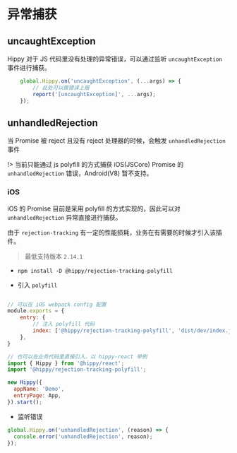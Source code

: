 # 异常捕获

## uncaughtException

Hippy 对于 JS 代码里没有处理的异常错误，可以通过监听 `uncaughtException` 事件进行捕获。

```javascript
    global.Hippy.on('uncaughtException', (...args) => {
        // 此处可以做错误上报
        report('[uncaughtException]', ...args);
    });
```

## unhandledRejection

当 Promise 被 reject 且没有 reject 处理器的时候，会触发 `unhandledRejection` 事件

!> 当前只能通过 js polyfill 的方式捕获 iOS(JSCore) Promise 的 `unhandledRejection` 错误，Android(V8) 暂不支持。

### iOS

iOS 的 Promise 目前是采用 polyfill 的方式实现的，因此可以对 `unhandledRejection` 异常直接进行捕获。

由于 `rejection-tracking` 有一定的性能损耗，业务在有需要的时候才引入该插件。

> 最低支持版本 `2.14.1`

+ `npm install -D @hippy/rejection-tracking-polyfill`

+ 引入 `polyfill`

```javascript

// 可以在 iOS webpack config 配置
module.exports = {
    entry: {
        // 注入 polyfill 代码
        index: ['@hippy/rejection-tracking-polyfill', 'dist/dev/index.js']
    },
}

// 也可以在业务代码里直接引入，以 hippy-react 举例
import { Hippy } from '@hippy/react';
import '@hippy/rejection-tracking-polyfill';

new Hippy({
  appName: 'Demo',
  entryPage: App,
}).start();
```

+ 监听错误

```javascript
global.Hippy.on('unhandledRejection', (reason) => {
  console.error('unhandledRejection', reason);
});
```
